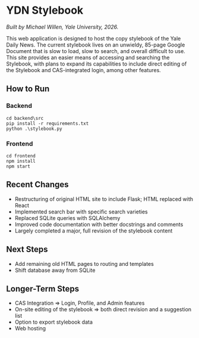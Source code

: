 # YDN Stylebook
*Built by Michael Willen, Yale University, 2026.*

This web application is designed to host the copy stylebook of the Yale Daily News. The current stylebook lives on an unwieldy, 85-page Google Document that is slow to load, slow to search, and overall difficult to use. This site provides an easier means of accessing and searching the Stylebook, with plans to expand its capabilities to include direct editing of the Stylebook and CAS-integrated login, among other features.

## How to Run

### Backend
```
cd backend\src
pip install -r requirements.txt
python .\stylebook.py
```

### Frontend
```
cd frontend
npm install
npm start
```

## Recent Changes

* Restructuring of original HTML site to include Flask; HTML replaced with React
* Implemented search bar with specific search varieties
* Replaced SQLite queries with SQLAlchemy
* Improved code documentation with better docstrings and comments
* Largely completed a major, full revision of the stylebook content

## Next Steps

* Add remaining old HTML pages to routing and templates
* Shift database away from SQLite

## Longer-Term Steps

* CAS Integration => Login, Profile, and Admin features
* On-site editing of the stylebook => both direct revision and a suggestion list
* Option to export stylebook data
* Web hosting
